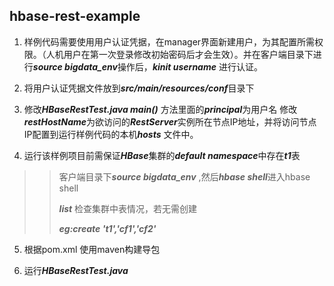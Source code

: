 ## hbase-rest-example

1. 样例代码需要使用用户认证凭据，在manager界面新建用户，为其配置所需权限。（人机用户在第一次登录修改初始密码后才会生效）。并在客户端目录下进行***source bigdata_env***操作后，***kinit username*** 进行认证。

2. 将用户认证凭据文件放到***src/main/resources/conf***目录下

3. 修改***HBaseRestTest.java main()***  方法里面的***principal***为用户名
   修改***restHostName***为欲访问的***RestServer***实例所在节点IP地址，并将访问节点IP配置到运行样例代码的本机***hosts*** 文件中。
4. 运行该样例项目前需保证***HBase***集群的***default namespace***中存在***t1***表

> >客户端目录下***source bigdata_env*** ,然后***hbase shell***进入hbase shell
> >
> >***list*** 检查集群中表情况，若无需创建
> >
> >***eg:create 't1','cf1','cf2'***

5. 根据pom.xml 使用maven构建导包

6. 运行***HBaseRestTest.java*** 



